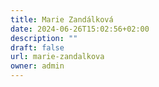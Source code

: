 ```yaml
---
title: Marie Zandálková
date: 2024-06-26T15:02:56+02:00
description: ""
draft: false
url: marie-zandalkova
owner: admin
---
```


<!-- SECTION BREAK -->
